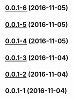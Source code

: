 <a name="0.0.1-6"></a>
## [0.0.1-6](https://github.com/seveves/ng2-vis/compare/v0.0.1-5...v0.0.1-6) (2016-11-05)



<a name="0.0.1-5"></a>
## [0.0.1-5](https://github.com/seveves/ng2-vis/compare/v0.0.1-4...v0.0.1-5) (2016-11-05)



<a name="0.0.1-4"></a>
## [0.0.1-4](https://github.com/seveves/ng2-vis/compare/v0.0.1-3...v0.0.1-4) (2016-11-05)



<a name="0.0.1-3"></a>
## [0.0.1-3](https://github.com/seveves/ng2-vis/compare/v0.0.1-2...v0.0.1-3) (2016-11-04)



<a name="0.0.1-2"></a>
## [0.0.1-2](https://github.com/seveves/ng2-vis/compare/v0.0.1-1...v0.0.1-2) (2016-11-04)



<a name="0.0.1-1"></a>
## 0.0.1-1 (2016-11-04)



